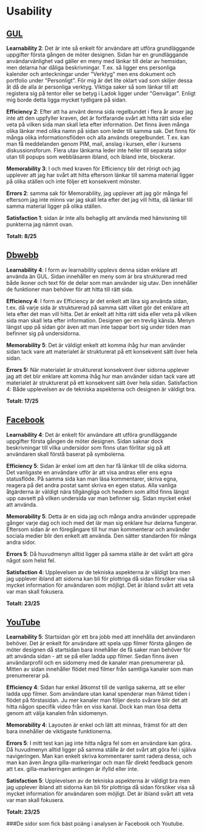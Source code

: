 Usability
==============================================

[GUL](https://gul.gu.se/)
---------------------------------

__Learnability 2__: Det är inte så enkelt  för användare att utföra grundläggande uppgifter första gången de möter designen. Sidan har en grundläggande användarvänlighet vad gäller en meny med länkar till delar av hemsidan, men delarna har dåliga beskrivningar. T.ex. så ligger ens personliga kalender och anteckningar under "Verktyg" men ens dokument och portfolio under "Personligt". För mig är det lite oklart vad som skiljer dessa åt då de alla är personliga verktyg. Viktiga saker så som länkar till att registera sig på tentor eller se betyg i Ladok ligger under "Genvägar". Enligt mig borde detta ligga mycket tydligare på sidan.

__Efficiency 2__: Efter att ha använt denna sida regelbundet i flera år anser jag inte att den uppfyller kraven, det är fortfarande svårt att hitta rätt sida eller veta på vilken sida man skall leta efter  information. Det finns även många olika länkar med olika namn på sidan som leder till samma sak.  Det finns för många olika informationsflöden och alla används oregelbundet. T.ex. kan man få meddelanden genom PIM, mail, anslag i kursen, eller i kursens diskussionsforum. Flera utav länkarna leder inte heller till separata sidor utan till popups som webbläsaren ibland, och ibland inte, blockerar.

__Memorability 3__: I och med kraven för Efficiency blir det rörigt och jag upplever att jag har svårt att hitta eftersom  länkar till samma material ligger på olika ställen och inte följer ett konsekvent mönster.

__Errors 2__: samma sak för Memorability,  jag upplever att jag gör många fel eftersom jag inte minns var jag skall leta efter det jag vill hitta, då länkar till samma material ligger på olika ställen.

__Satisfaction 1__: sidan är inte alls behaglig att använda med hänvisning till punkterna jag nämnt ovan.

__Totalt: 8/25__

[Dbwebb](https://dbwebb.se/)
---------------------------------

__Learnability 4__: I form av learnability upplevs denna sidan enklare att använda än GUL. Sidan innehåller en meny som är bra strukturerad med både ikoner och text för de delar som man använder sig utav. Den innehåller de funktioner man behöver för att hitta till rätt sida.

__Efficiency 4__: I form av Efficiency är det enkelt att lära sig använda sidan, t.ex. då varje sida är strukturerad på samma sätt vilket gör det enklare att leta efter det man vill hitta. Det är enkelt att hitta rätt sida eller veta på vilken sida man skall leta efter  information.  Designen ger en trevlig känsla. Menyn längst upp på sidan gör även att man inte tappar bort sig under tiden man befinner sig på undersidorna.

__Memorability 5__: Det är väldigt enkelt att komma ihåg hur man använder sidan tack vare att materialet är strukturerat på ett konsekvent sätt över hela sidan.

__Errors 5:__ När materialet är strukturerat konsekvent över sidorna upplever jag att det blir enklare att komma ihåg hur man använder sidan tack vare att materialet är strukturerat på ett konsekvent sätt över hela sidan.
Satisfaction 4: Både upplevelsen av de tekniska aspekterna och designen är väldigt bra.

__Totalt: 17/25__

[Facebook](https://facebook.se/)
---------------------------------

__Learnability 4__: Det är enkelt  för användare att utföra grundläggande uppgifter första gången de möter designen.  Sidan saknar dock beskrivningar till vilka undersidor som finns utan förlitar sig på att användaren skall förstå baserat på symbolerna.

__Efficiency 5__:  Sidan är enkel iom att den har få länkar till de olika sidorna. Det vanligaste en användare utför är att visa andras eller ens egna statusflöde. På samma sida kan man läsa kommentarer, skriva egna, reagera på det andra postat samt skriva en egen status. Alla vanliga åtgärderna är väldigt nära tillgängliga och headern som alltid finns längst upp oavsett på vilken undersida var man befinner sig. Sidan mycket enkel att använda.

__Memorability 5__: Detta är en sida jag och många andra använder upprepade gånger varje dag och ioch med det lär man sig enklare hur delarna fungerar. Eftersom sidan är en föregångare till hur man kommenterar och använder sociala medier blir den enkelt att använda. Den sätter standarden för många andra sidor.

__Errors 5__: Då huvudmenyn alltid ligger på samma ställe är det svårt att göra något som helst fel.

__Satisfaction 4__: Upplevelsen av de tekniska aspekterna är väldigt bra men jag upplever ibland att sidorna kan bli för plottriga då sidan försöker visa så mycket information för användaren som möjligt. Det är ibland svårt att veta var man skall fokusera.

__Totalt: 23/25__

[YouTube](https://youtube.se/)
---------------------------------

__Learnability 5__: Startsidan gör ett bra jobb med att innehålla det användaren behöver. Det är enkelt  för användare att spela upp filmer  första gången de möter designen då startsidan bara innehåller de få saker man behöver för att använda sidan - att se på eller ladda upp filmer. Sedan finns även användarprofil och en sidomeny med de kanaler man prenumererar på. Mitten av sidan innehåller flödet med filmer från samtliga kanaler som man prenumererar på.

__Efficiency 4__:  Sidan har enkel åtkomst till de vanliga sakerna, att se eller ladda upp filmer. Som användare utan kanal spenderar man främst tiden i flödet på förstasidan. Ju mer kanaler man följer desto svårare blir det att hitta någon specifik video från en viss kanal. Dock kan man lösa detta genom att välja kanalen från sidomenyn.

__Memorability 4__: Layouten är enkel och lätt att minnas, främst för att den bara innehåller de viktigaste funktionerna.

__Errors 5__: I mitt test kan jag inte hitta några fel som en användare kan göra. Då huvudmenyn alltid ligger på samma ställe är det svårt att göra fel i själva navigeringen. Man kan enkelt skriva kommentarer samt radera dessa, och man kan även ångra gilla-markeringar och man får direkt feedback genom att t.ex. gilla-markeringen antingen är ifylld eller inte.

__Satisfaction 5__: Upplevelsen av de tekniska aspekterna är väldigt bra men jag upplever ibland att sidorna kan bli för plottriga då sidan försöker visa så mycket information för användaren som möjligt. Det är ibland svårt att veta var man skall fokusera.

__Totalt: 23/25__

###De sidor som fick bäst poäng i analysen är Facebook och Youtube.
